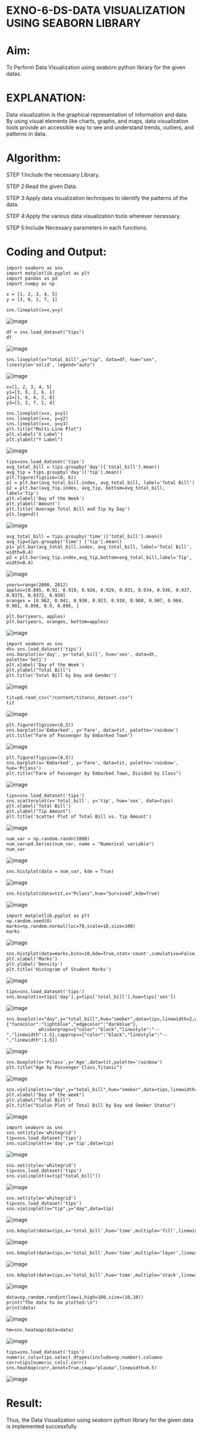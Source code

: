 # EXNO-6-DS-DATA VISUALIZATION USING SEABORN LIBRARY

# Aim:
  To Perform Data Visualization using seaborn python library for the given datas.

# EXPLANATION:
Data visualization is the graphical representation of information and data. By using visual elements like charts, graphs, and maps, data visualization tools provide an accessible way to see and understand trends, outliers, and patterns in data.

# Algorithm:
STEP 1:Include the necessary Library.

STEP 2:Read the given Data.

STEP 3:Apply data visualization techniques to identify the patterns of the data.

STEP 4:Apply the various data visualization tools wherever necessary.

STEP 5:Include Necessary parameters in each functions.

# Coding and Output:
```
import seaborn as sns
import matplotlib.pyplot as plt
import pandas as pd
import numpy as np
```

```
x = [1, 2, 3, 4, 5]
y = [3, 6, 2, 7, 1]
```

```
sns.lineplot(x=x,y=y)
```
![image](https://github.com/user-attachments/assets/e144788f-fc25-486e-aee7-587b040f4513)

```
df = sns.load_dataset("tips")
df
```
![image](https://github.com/user-attachments/assets/2da36bd9-e5be-4ab1-800c-3e83aa7c3634)

```
sns.lineplot(x="total_bill",y="tip", data=df, hue="sex", linestyle='solid', legend="auto")

```
![image](https://github.com/user-attachments/assets/a7bddc5b-477e-4ae8-9e74-033df1e98d98)

```
x=[1, 2, 3, 4, 5]
y1=[3, 5, 2, 6, 1]
y2=[1, 6, 4, 3, 8]
y3=[5, 2, 7, 1, 4]
```

```
sns.lineplot(x=x, y=y1)
sns.lineplot(x=x, y=y2)
sns.lineplot(x=x, y=y3)
plt.title("Multi-Line Plot")
plt.xlabel('X Label')
plt.ylabel("Y Label")
```
![image](https://github.com/user-attachments/assets/9036e4b6-eae8-42a9-b6a5-dc0588495b7a)

```
tips=sns.load_dataset('tips')
avg_total_bill = tips.groupby('day')['total_bill'].mean()
avg_tip = tips.groupby('day')['tip'].mean()
plt.figure(figsize=(8, 6))
p1 = plt.bar(avg_total_bill.index, avg_total_bill, label='Total Bill')
p2 = plt.bar(avg_tip.index, avg_tip, bottom=avg_total_bill, label='Tip')
plt.xlabel('Day of the Week')
plt.ylabel('Amount')
plt.title('Average Total Bill and Tip by Day')
plt.legend()
```
![image](https://github.com/user-attachments/assets/4b8a21f8-508f-42bb-b2ba-8d6837ca2ee2)

```
avg_total_bill = tips.groupby('time')['total_bill'].mean()
avg_tip=tips.groupby('time') ['tip'].mean()
p1= plt.bar(avg_total_bill.index, avg_total_bill, label='Total Bill', width=0.4)
p2 = plt.bar(avg_tip.index,avg_tip,bottom=avg_total_bill,label='Tip', width=0.4)
```
![image](https://github.com/user-attachments/assets/103fd31a-d13f-4df2-b064-66a7832f2cf1)

```
years=range(2000, 2012)
apples=[0.895, 0.91, 0.919, 0.926, 0.929, 0.931, 0.934, 0.936, 0.937, 0.9375, 0.9372, 0.939]
oranges = [0.962, 0.941, 0.930, 0.923, 0.918, 0.908, 0.907, 0.904, 0.901, 0.898, 0.9, 0.896, ]
```

```
plt.bar(years, apples)
plt.bar(years, oranges, bottom=apples)
```
![image](https://github.com/user-attachments/assets/ff5b040e-39d7-4958-9f18-45f46cd61eee)

```
import seaborn as sns
dt= sns.load_dataset('tips')
sns.barplot(x='day', y='total_bill', hue='sex', data=dt, palette='Set1')
plt.xlabel('Day of the Week')
plt.ylabel("Total Bill")
plt.title('Total Bill by Day and Gender')
```
![image](https://github.com/user-attachments/assets/ca230e74-dd61-44d1-8489-963b6b53a6c0)

```
tit=pd.read_csv("/content/titanic_dataset.csv")
tit
```
![image](https://github.com/user-attachments/assets/30aaa080-ade7-4699-a2b9-a9e7e54bfd4a)

```
plt.figure(figsize=(8,5))
sns.barplot(x='Embarked', y='Fare', data=tit, palette='rainbow')
plt.title("Fare of Passenger by Embarked Town")
```
![image](https://github.com/user-attachments/assets/da0e3aee-506d-4f80-9044-2fc988f4673e)

```
plt.figure(figsize=(8,5))
sns.barplot(x='Embarked', y='Fare', data=tit, palette='rainbow', hue='Pclass')
plt.title("Fare of Passenger by Embarked Town, Divided by Class")
```
![image](https://github.com/user-attachments/assets/36211dac-0941-4625-890a-4ccf3b8e5d49)

```
tips=sns.load_dataset('tips')
sns.scatterplot(x='total_bill', y='tip', hue='sex', data=tips)
plt.xlabel('Total Bill')
plt.ylabel("Tip Amount")
plt.title('Scatter Plot of Total Bill vs. Tip Amount')
```
![image](https://github.com/user-attachments/assets/f1ab2651-8b2b-493b-92aa-8e4f4b4724bc)

```
num_var = np.random.randn(1000)
num_var=pd.Series(num_var, name = "Numerical variable")
num_var
```
![image](https://github.com/user-attachments/assets/cef8abd8-7965-4950-b5a7-9360bad02a4f)

```
sns.histplot(data = num_var, kde = True)
```
![image](https://github.com/user-attachments/assets/0093459e-a217-4dc0-8f1b-aa2fd527c3ee)

```
sns.histplot(data=tit,x="Pclass",hue="Survived",kde=True)
```
![image](https://github.com/user-attachments/assets/1cbbfac0-a1db-4c03-910b-011ea7c8aff6)


```
import matplotlib.pyplot as plt
np.random.seed(0)
marks=np.random.normal(loc=70,scale=10,size=100)
marks
```
![image](https://github.com/user-attachments/assets/ec17c306-44ac-4652-85a8-d0f97f95235f)

```
sns.histplot(data=marks,bins=10,kde=True,stat='count',cumulative=False,multiple='stack',element='bars',palette='Set1',shrink=0.7)
plt.xlabel('Marks')
plt.ylabel('Density')
plt.title('Histogram of Student Marks')
```
![image](https://github.com/user-attachments/assets/8cd82af1-74d7-4ae9-8fb6-6b6ce142c9e4)

```
tips=sns.load_dataset('tips')
sns.boxplot(x=tips['day'],y=tips['total_bill'],hue=tips['sex'])
```
![image](https://github.com/user-attachments/assets/6dcaada0-8103-4548-9a16-ce07991be0a3)

```
sns.boxplot(x="day",y="total_bill",hue="smoker",data=tips,linewidth=2,width=0.6,boxprops={"facecolor":"lightblue","edgecolor":"darkblue"},
            whiskerprops={"color":"black","linestyle":"--","linewidth":1.5},capprops={"color":"black","linestyle":"--","linewidth":1.5})
```
![image](https://github.com/user-attachments/assets/22c01787-aa41-42bf-bef3-bd24f0f519f4)

```
sns.boxplot(x='Pclass',y='Age',data=tit,palette='rainbow')
plt.title("Age by Passenger Class,Titanic")
```
![image](https://github.com/user-attachments/assets/30f773ef-42b8-47a4-a7aa-24f04b09f34f)

```
sns.violinplot(x="day",y="total_bill",hue="smoker",data=tips,linewidth=2,width=0.6,palette="Set3",inner="quartile")
plt.xlabel("Day of the week")
plt.ylabel("Total Bill")
plt.title("Violin Plot of Total Bill by Day and Smoker Status")
```
![image](https://github.com/user-attachments/assets/32cab249-2bb3-484c-99b7-edfefde8487b)

```
import seaborn as sns
sns.set(style='whitegrid')
tip=sns.load_dataset('tips')
sns.violinplot(x='day',y='tip',data=tip)
```
![image](https://github.com/user-attachments/assets/b97071a6-757c-40ba-9c43-c01358431d71)

```
sns.set(style='whitegrid')
tip=sns.load_dataset('tips')
sns.violinplot(x=tip["total_bill"])
```
![image](https://github.com/user-attachments/assets/494c842c-91ad-4a47-8340-72b25bb13cb5)

```
sns.set(style='whitegrid')
tip=sns.load_dataset('tips')
sns.violinplot(x="tip",y="day",data=tip)
```
![image](https://github.com/user-attachments/assets/5cad244e-4082-4349-9d8a-fc7a4b875f16)

```
sns.kdeplot(data=tips,x='total_bill',hue='time',multiple='fill',linewidth=3,palette='Set3',alpha=0.8)
```
![image](https://github.com/user-attachments/assets/91d72ec6-a576-49d4-a0eb-9be06c702f2b)

```
sns.kdeplot(data=tips,x='total_bill',hue='time',multiple='layer',linewidth=3,palette='Set2',alpha=0.8)
```
![image](https://github.com/user-attachments/assets/347da61a-70f0-4f4b-8356-43dd60a59aa2)

```
sns.kdeplot(data=tips,x='total_bill',hue='time',multiple='stack',linewidth=3,palette='Set2',alpha=0.8)
```
![image](https://github.com/user-attachments/assets/42583242-0049-4517-96c5-ad2a45c43e07)

```
data=np.random.randint(low=1,high=100,size=(10,10))
print("The data to be plotted:\n")
print(data)
```
![image](https://github.com/user-attachments/assets/f6854c5a-1d19-439f-8707-6c0fce3b89d2)

```
hm=sns.heatmap(data=data)
```
![image](https://github.com/user-attachments/assets/91c4b368-3380-4af9-913a-67aee54a747e)

```
tips=sns.load_dataset('tips')
numeric_cols=tips.select_dtypes(include=np.number).columns
corr=tips[numeric_cols].corr()
sns.heatmap(corr,annot=True,cmap="plasma",linewidth=0.5)
```
![image](https://github.com/user-attachments/assets/62ebe2c0-2548-4cab-a90d-671f0e91f53c)

# Result:
 Thus, the Data Visualization using seaborn python library for the given data is implemented successfully
